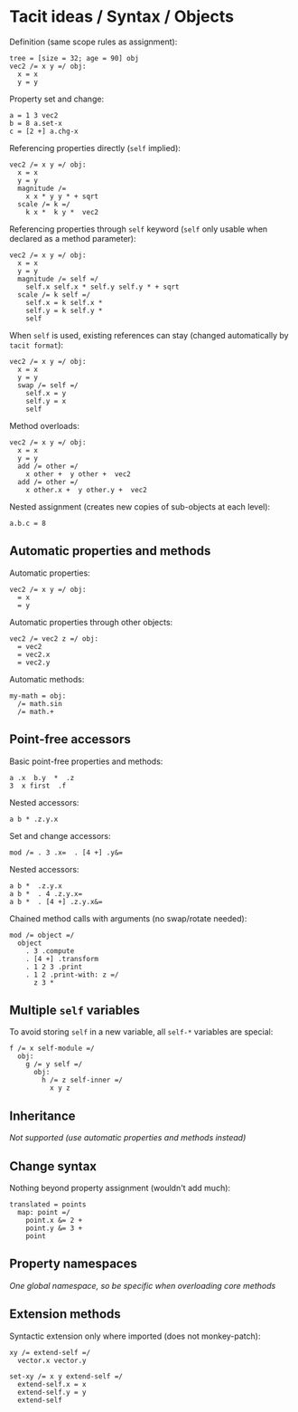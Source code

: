 # Tacit ideas / Syntax / Objects

Definition (same scope rules as assignment):
```
tree = [size = 32; age = 90] obj
vec2 /= x y =/ obj:
  x = x
  y = y
```

Property set and change:
```
a = 1 3 vec2
b = 8 a.set-x
c = [2 +] a.chg-x
```

Referencing properties directly (`self` implied):
```
vec2 /= x y =/ obj:
  x = x
  y = y
  magnitude /=
    x x * y y * + sqrt
  scale /= k =/
    k x *  k y *  vec2
```

Referencing properties through `self` keyword (`self` only usable when declared as a method parameter):
```
vec2 /= x y =/ obj:
  x = x
  y = y
  magnitude /= self =/
    self.x self.x * self.y self.y * + sqrt
  scale /= k self =/
    self.x = k self.x *
    self.y = k self.y *
    self
```

When `self` is used, existing references can stay (changed automatically by `tacit format`):
```
vec2 /= x y =/ obj:
  x = x
  y = y
  swap /= self =/
    self.x = y
    self.y = x
    self
```

Method overloads:
```
vec2 /= x y =/ obj:
  x = x
  y = y
  add /= other =/
    x other +  y other +  vec2
  add /= other =/
    x other.x +  y other.y +  vec2
```

Nested assignment (creates new copies of sub-objects at each level):
```
a.b.c = 8
```

## Automatic properties and methods

Automatic properties:
```
vec2 /= x y =/ obj:
  = x
  = y
```

Automatic properties through other objects:
```
vec2 /= vec2 z =/ obj:
  = vec2
  = vec2.x
  = vec2.y
```

Automatic methods:
```
my-math = obj:
  /= math.sin
  /= math.+
```

## Point-free accessors

Basic point-free properties and methods:
```
a .x  b.y  *  .z
3  x first  .f
```

Nested accessors:
```
a b * .z.y.x
```

Set and change accessors:
```
mod /= . 3 .x=  . [4 +] .y&=
```

Nested accessors:
```
a b *  .z.y.x
a b *  . 4 .z.y.x=
a b *  . [4 +] .z.y.x&=
```

Chained method calls with arguments (no swap/rotate needed):
```
mod /= object =/
  object
    . 3 .compute
    . [4 +] .transform
    . 1 2 3 .print
    . 1 2 .print-with: z =/
      z 3 *
```

## Multiple `self` variables

To avoid storing `self` in a new variable, all `self-*` variables are special:

```
f /= x self-module =/
  obj:
    g /= y self =/
      obj:
        h /= z self-inner =/
          x y z
```

## Inheritance

_Not supported (use automatic properties and methods instead)_

## Change syntax

Nothing beyond property assignment (wouldn't add much):

```
translated = points
  map: point =/
    point.x &= 2 +
    point.y &= 3 +
    point
```

## Property namespaces

_One global namespace, so be specific when overloading core methods_

## Extension methods

Syntactic extension only where imported (does not monkey-patch):

```
xy /= extend-self =/
  vector.x vector.y

set-xy /= x y extend-self =/
  extend-self.x = x
  extend-self.y = y
  extend-self
```
